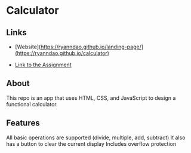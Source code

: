 # Calculator

## Links
- [Website](https://ryanndao.github.io/landing-page/](https://ryanndao.github.io/calculator)

- [Link to the Assignment](https://www.theodinproject.com/lessons/foundations-calculator)

## About
This repo is an app that uses HTML, CSS, and JavaScript to design a functional calculator.

## Features
All basic operations are supported (divide, multiple, add, subtract)
It also has a button to clear the current display
Includes overflow protection
